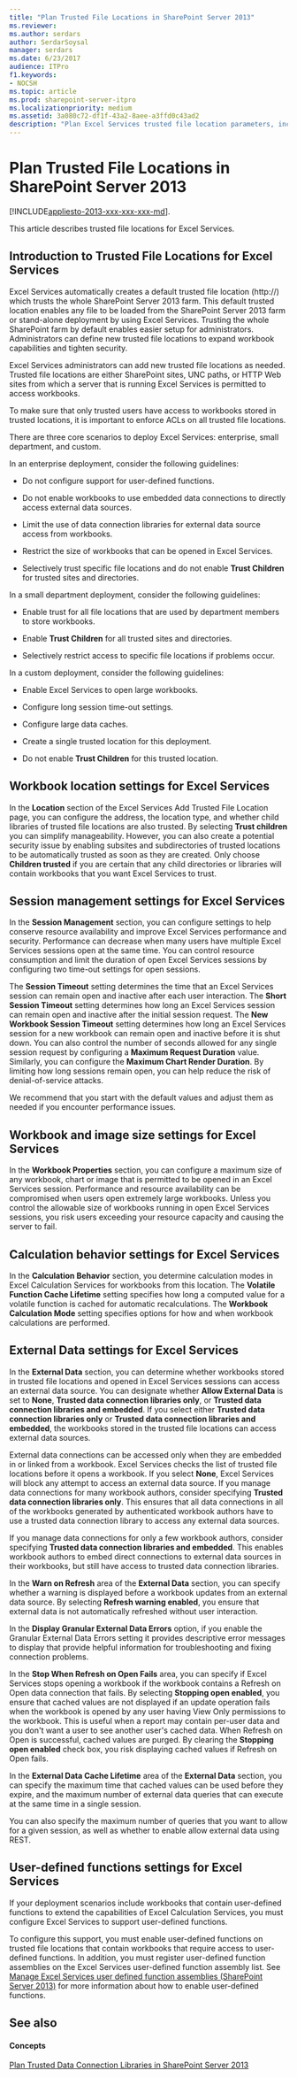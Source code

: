 ```yaml
---
title: "Plan Trusted File Locations in SharePoint Server 2013"
ms.reviewer: 
ms.author: serdars
author: SerdarSoysal
manager: serdars
ms.date: 6/23/2017
audience: ITPro
f1.keywords:
- NOCSH
ms.topic: article
ms.prod: sharepoint-server-itpro
ms.localizationpriority: medium
ms.assetid: 3a080c72-df1f-43a2-8aee-a3ffd0c43ad2
description: "Plan Excel Services trusted file location parameters, including session, workbook, calculation, memory, and external data settings."
---
```


# Plan Trusted File Locations in SharePoint Server 2013

[!INCLUDE[appliesto-2013-xxx-xxx-xxx-md](../includes/appliesto-2013-xxx-xxx-xxx-md.md)]. 
  
This article describes trusted file locations for Excel Services.
  
    
## Introduction to Trusted File Locations for Excel Services
<a name="introduction"> </a>

 Excel Services automatically creates a default trusted file location (http://) which trusts the whole SharePoint Server 2013 farm. This default trusted location enables any file to be loaded from the SharePoint Server 2013 farm or stand-alone deployment by using Excel Services. Trusting the whole SharePoint farm by default enables easier setup for administrators. Administrators can define new trusted file locations to expand workbook capabilities and tighten security. 
  
Excel Services administrators can add new trusted file locations as needed. Trusted file locations are either SharePoint sites, UNC paths, or HTTP Web sites from which a server that is running Excel Services is permitted to access workbooks. 
  
To make sure that only trusted users have access to workbooks stored in trusted locations, it is important to enforce ACLs on all trusted file locations.
  
There are three core scenarios to deploy Excel Services: enterprise, small department, and custom.
  
In an enterprise deployment, consider the following guidelines:
  
- Do not configure support for user-defined functions.
    
- Do not enable workbooks to use embedded data connections to directly access external data sources.
    
- Limit the use of data connection libraries for external data source access from workbooks.
    
- Restrict the size of workbooks that can be opened in Excel Services.
    
- Selectively trust specific file locations and do not enable **Trust Children** for trusted sites and directories. 
    
In a small department deployment, consider the following guidelines:
  
- Enable trust for all file locations that are used by department members to store workbooks.
    
- Enable **Trust Children** for all trusted sites and directories. 
    
- Selectively restrict access to specific file locations if problems occur.
    
In a custom deployment, consider the following guidelines:
  
- Enable Excel Services to open large workbooks.
    
- Configure long session time-out settings.
    
- Configure large data caches.
    
- Create a single trusted location for this deployment.
    
- Do not enable **Trust Children** for this trusted location. 
    
## Workbook location settings for Excel Services
<a name="location"> </a>

In the **Location** section of the Excel Services Add Trusted File Location page, you can configure the address, the location type, and whether child libraries of trusted file locations are also trusted. By selecting **Trust children** you can simplify manageability. However, you can also create a potential security issue by enabling subsites and subdirectories of trusted locations to be automatically trusted as soon as they are created. Only choose **Children trusted** if you are certain that any child directories or libraries will contain workbooks that you want Excel Services to trust. 
  
## Session management settings for Excel Services
<a name="sessionmanagement"> </a>

In the **Session Management** section, you can configure settings to help conserve resource availability and improve Excel Services performance and security. Performance can decrease when many users have multiple Excel Services sessions open at the same time. You can control resource consumption and limit the duration of open Excel Services sessions by configuring two time-out settings for open sessions. 
  
The **Session Timeout** setting determines the time that an Excel Services session can remain open and inactive after each user interaction. The **Short Session Timeout** setting determines how long an Excel Services session can remain open and inactive after the initial session request. The **New Workbook Session Timeout** setting determines how long an Excel Services session for a new workbook can remain open and inactive before it is shut down. You can also control the number of seconds allowed for any single session request by configuring a **Maximum Request Duration** value. Similarly, you can configure the **Maximum Chart Render Duration**. By limiting how long sessions remain open, you can help reduce the risk of denial-of-service attacks.
  
We recommend that you start with the default values and adjust them as needed if you encounter performance issues.
  
## Workbook and image size settings for Excel Services
<a name="imagesize"> </a>

In the **Workbook Properties** section, you can configure a maximum size of any workbook, chart or image that is permitted to be opened in an Excel Services session. Performance and resource availability can be compromised when users open extremely large workbooks. Unless you control the allowable size of workbooks running in open Excel Services sessions, you risk users exceeding your resource capacity and causing the server to fail. 
  
## Calculation behavior settings for Excel Services
<a name="calculation"> </a>

In the **Calculation Behavior** section, you determine calculation modes in Excel Calculation Services for workbooks from this location. The **Volatile Function Cache Lifetime** setting specifies how long a computed value for a volatile function is cached for automatic recalculations. The **Workbook Calculation Mode** setting specifies options for how and when workbook calculations are performed. 
  
## External Data settings for Excel Services
<a name="externaldata"> </a>

In the **External Data** section, you can determine whether workbooks stored in trusted file locations and opened in Excel Services sessions can access an external data source. You can designate whether **Allow External Data** is set to **None**, **Trusted data connection libraries only**, or **Trusted data connection libraries and embedded**. If you select either **Trusted data connection libraries only** or **Trusted data connection libraries and embedded**, the workbooks stored in the trusted file locations can access external data sources.
  
External data connections can be accessed only when they are embedded in or linked from a workbook. Excel Services checks the list of trusted file locations before it opens a workbook. If you select **None**, Excel Services will block any attempt to access an external data source. If you manage data connections for many workbook authors, consider specifying **Trusted data connection libraries only**. This ensures that all data connections in all of the workbooks generated by authenticated workbook authors have to use a trusted data connection library to access any external data sources.
  
If you manage data connections for only a few workbook authors, consider specifying **Trusted data connection libraries and embedded**. This enables workbook authors to embed direct connections to external data sources in their workbooks, but still have access to trusted data connection libraries.
  
In the **Warn on Refresh** area of the **External Data** section, you can specify whether a warning is displayed before a workbook updates from an external data source. By selecting **Refresh warning enabled**, you ensure that external data is not automatically refreshed without user interaction.
  
In the **Display Granular External Data Errors** option, if you enable the Granular External Data Errors setting it provides descriptive error messages to display that provide helpful information for troubleshooting and fixing connection problems. 
  
In the **Stop When Refresh on Open Fails** area, you can specify if Excel Services stops opening a workbook if the workbook contains a Refresh on Open data connection that fails. By selecting **Stopping open enabled**, you ensure that cached values are not displayed if an update operation fails when the workbook is opened by any user having View Only permissions to the workbook. This is useful when a report may contain per-user data and you don't want a user to see another user's cached data. When Refresh on Open is successful, cached values are purged. By clearing the **Stopping open enabled** check box, you risk displaying cached values if Refresh on Open fails. 
  
In the **External Data Cache Lifetime** area of the **External Data** section, you can specify the maximum time that cached values can be used before they expire, and the maximum number of external data queries that can execute at the same time in a single session. 
  
You can also specify the maximum number of queries that you want to allow for a given session, as well as whether to enable allow external data using REST.
  
## User-defined functions settings for Excel Services
<a name="userdefinedfunctions"> </a>

If your deployment scenarios include workbooks that contain user-defined functions to extend the capabilities of Excel Calculation Services, you must configure Excel Services to support user-defined functions.
  
To configure this support, you must enable user-defined functions on trusted file locations that contain workbooks that require access to user-defined functions. In addition, you must register user-defined function assemblies on the Excel Services user-defined function assembly list. See [Manage Excel Services user defined function assemblies (SharePoint Server 2013)](manage-excel-services-user-defined-function-assemblies.md) for more information about how to enable user-defined functions. 
  
## See also
<a name="userdefinedfunctions"> </a>

#### Concepts

[Plan Trusted Data Connection Libraries in SharePoint Server 2013](plan-trusted-data-connection-libraries.md)


